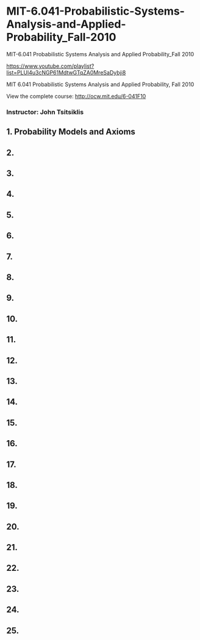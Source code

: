 # MIT-6.041-Probabilistic-Systems-Analysis-and-Applied-Probability_Fall-2010
MIT-6.041 Probabilistic Systems Analysis and Applied Probability_Fall 2010


https://www.youtube.com/playlist?list=PLUl4u3cNGP61MdtwGTqZA0MreSaDybji8






MIT 6.041 Probabilistic Systems Analysis and Applied Probability, Fall 2010

View the complete course: http://ocw.mit.edu/6-041F10

### Instructor: John Tsitsiklis



## 1. Probability Models and Axioms

## 2.

## 3.

## 4.

## 5.

## 6.

## 7.

## 8.

## 9.

## 10.

## 11.

## 12.

## 13.

## 14.

## 15.

## 16.

## 17.

## 18.

## 19.

## 20.

## 21.

## 22.

## 23.

## 24.

## 25.



